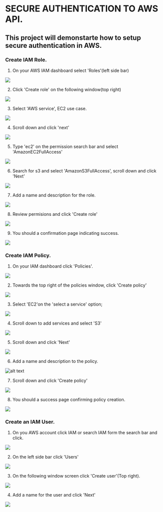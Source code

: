 # SECURE AUTHENTICATION TO AWS API.
## This project will demonstarte how to setup secure authentication in AWS.


### Create IAM Role.

1. On your AWS IAM dashboard select 'Roles'(left side bar)

![](./img/Pasted%20image%20(7).png)

2. Click 'Create role' on the following window(top right)

![](./img/Pasted%20image%20(8).png)

3. Select 'AWS service', EC2 use case.

![](./img/Pasted%20image%20(9).png)

4. Scroll down and click 'next'

![](./img/Pasted%20image%20(10).png)

5. Type 'ec2' on the permission search bar and select 'AmazonEC2FullAccess'

![](./img/Pasted%20image%20(11).png)

6. Search for s3 and select 'AmazonS3FullAccess', scroll down and click 'Next'

![](./img/Pasted%20image%20(13).png)

7. Add a name and description for the role.

![](./img/Pasted%20image%20(14).png)

8. Review permisions and click 'Create role'

![](./img/Pasted%20image%20(15).png)

9. You should a confirmation page indicating success.

![](./img/Pasted%20image%20(16).png)


### Create IAM Policy.

1. On your IAM dashboard click 'Policies'.

![](./img/Pasted%20image%20(18).png)

2. Towards the top right of the policies window, click 'Create policy'

![](./img/Pasted%20image%20(19).png)

3. Select 'EC2'on the 'select a service' option;

![](./img/Pasted%20image%20(20).png)

4. Scroll down to add services and select 'S3'

![](./img/Pasted%20image%20(21).png)

5. Scroll down and click 'Next'

![](./img/Pasted%20image%20(22).png)

6. Add a name and description to the policy.

![alt text](./img/Pasted%20image%20(23).png)

7. Scroll down and click 'Create policy'

![](./img/Pasted%20image%20(24).png)

8. You should a success page confirming policy creation.

![](./img/Pasted%20image%20(25).png)




### Create an IAM User.

1. On you AWS account click IAM or search IAM form the search bar and click.

![](./img/Pasted%20image%20(3).png)

2. On the left side bar click 'Users'

![](./img/Pasted%20image%20(4).png)

3. On the following window screen click 'Create user'(Top right).

![](./img/Pasted%20image%20(5).png)

4. Add a name for the user and click 'Next'

![](./img/Pasted%20image%20(6).png)